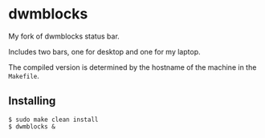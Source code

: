 # dwmblocks

My fork of dwmblocks status bar.

Includes two bars, one for desktop and one for my laptop.

The compiled version is determined by the hostname of the machine in the `Makefile`.

## Installing

```
$ sudo make clean install
$ dwmblocks &
```
